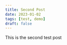 ```yaml
---
title: Second Post
date: 2023-01-02
tags: [test, demo]
draft: false
---
```


This is the second test post
